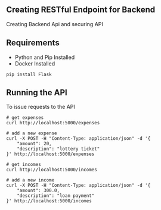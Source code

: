 ## Creating RESTful Endpoint for Backend

Creating Backend Api and securing API 

## Requirements
- Python and Pip Installed
- Docker Installed

``` pip install Flask ```

## Running the API
To issue requests to the API
```
# get expenses
curl http://localhost:5000/expenses

# add a new expense
curl -X POST -H "Content-Type: application/json" -d '{
    "amount": 20,
    "description": "lottery ticket"
}' http://localhost:5000/expenses

# get incomes
curl http://localhost:5000/incomes

# add a new income
curl -X POST -H "Content-Type: application/json" -d '{
    "amount": 300.0,
    "description": "loan payment"
}' http://localhost:5000/incomes
```